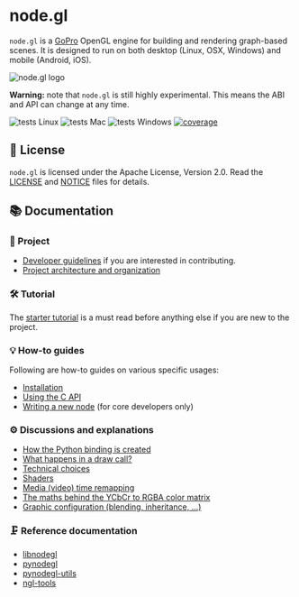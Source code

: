 node.gl
=======

`node.gl` is a [GoPro][gopro] OpenGL engine for building and rendering
graph-based scenes. It is designed to run on both desktop (Linux, OSX, Windows)
and mobile (Android, iOS).

![node.gl logo](/doc/nodegl.png)

**Warning:** note that `node.gl` is still highly experimental. This means the ABI
and API can change at any time.

![tests Linux](https://github.com/gopro/gopro-lib-node.gl/workflows/tests%20Linux/badge.svg)
![tests Mac](https://github.com/gopro/gopro-lib-node.gl/workflows/tests%20Mac/badge.svg)
![tests Windows](https://github.com/gopro/gopro-lib-node.gl/workflows/tests%20Windows/badge.svg)
[![coverage](https://codecov.io/gh/gopro/gopro-lib-node.gl/branch/master/graph/badge.svg)](https://codecov.io/gh/gopro/gopro-lib-node.gl)

[gopro]: https://gopro.com/


## 📜 License

`node.gl` is licensed under the Apache License, Version 2.0. Read the
[LICENSE][license] and [NOTICE][notice] files for details.

[license]: /LICENSE
[notice]: /NOTICE

## 📚 Documentation

### 📁 Project

- [Developer guidelines][proj-developers] if you are interested in
  contributing.
- [Project architecture and organization][proj-archi]

### 🛠 Tutorial

The [starter tutorial][tuto-start] is a must read before anything else if you
are new to the project.

### 💡 How-to guides

Following are how-to guides on various specific usages:

- [Installation][howto-install]
- [Using the C API][howto-c-api]
- [Writing a new node][howto-write-new-node] (for core developers only)

### ⚙️ Discussions and explanations

- [How the Python binding is created][expl-pynodegl]
- [What happens in a draw call?][expl-draw-call]
- [Technical choices][expl-techchoices]
- [Shaders][expl-shaders]
- [Media (video) time remapping][expl-time-remap]
- [The maths behind the YCbCr to RGBA color matrix][expl-colormatrix]
- [Graphic configuration (blending, inheritance, ...)][expl-graphicconfig]

### 🗜 Reference documentation

- [libnodegl][ref-libnodegl]
- [pynodegl][ref-pynodegl]
- [pynodegl-utils][ref-pynodegl-utils]
- [ngl-tools][ref-ngl-tools]

[proj-archi]:            /doc/project/architecture.md
[proj-developers]:       /doc/project/developers.md
[tuto-start]:            /doc/tuto/start.md
[howto-install]:         /doc/howto/installation.md
[howto-c-api]:           /doc/howto/c-api.md
[howto-write-new-node]:  /doc/howto/write-new-node.md
[expl-pynodegl]:         /doc/expl/pynodegl.md
[expl-draw-call]:        /doc/expl/draw-call.md
[expl-shaders]:          /doc/expl/shaders.md
[expl-techchoices]:      /doc/expl/techchoices.md
[expl-time-remap]:       /doc/expl/media-time-remapping.md
[expl-colormatrix]:      /doc/expl/colormatrix.md
[expl-graphicconfig]:    /doc/expl/graphicconfig.md
[ref-libnodegl]:         /libnodegl/doc/libnodegl.md
[ref-pynodegl]:          /doc/ref/pynodegl.md
[ref-pynodegl-utils]:    /doc/ref/pynodegl-utils.md
[ref-ngl-tools]:         /doc/ref/ngl-tools.md
